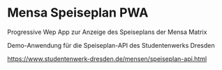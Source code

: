# Mensa Speiseplan PWA

Progressive Wep App zur Anzeige des Speiseplans der Mensa Matrix

Demo-Anwendung für die Speiseplan-API des Studentenwerks Dresden

https://www.studentenwerk-dresden.de/mensen/speiseplan-api.html
